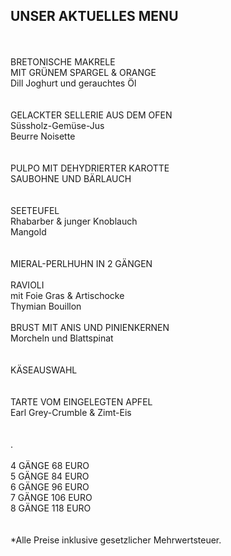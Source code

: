 ## UNSER AKTUELLES MENU
<br>
<br>
BRETONISCHE MAKRELE <br>
MIT GRÜNEM SPARGEL & ORANGE <br>
Dill Joghurt und gerauchtes Öl <br>
<br>
<br>
GELACKTER SELLERIE AUS DEM OFEN<br>
Süssholz-Gemüse-Jus<br>
Beurre Noisette<br>    
<br>
<br>
PULPO MIT DEHYDRIERTER KAROTTE<br>
SAUBOHNE UND BÄRLAUCH<br>
<br>
<br>
SEETEUFEL<br>
Rhabarber & junger Knoblauch<br>
Mangold<br>
<br>
<br>
MIERAL-PERLHUHN IN 2 GÄNGEN<br>
<br>
RAVIOLI<br>
mit Foie Gras & Artischocke<br>
Thymian Bouillon<br>
<br>
BRUST    
MIT ANIS UND PINIENKERNEN<br>
Morcheln und Blattspinat<br>
<br>
<br>
KÄSEAUSWAHL<br>
<br>
<br>
TARTE VOM EINGELEGTEN APFEL<br>
Earl Grey-Crumble & Zimt-Eis<br>
<br>
<br>
.    
<br>
<br>
4 GÄNGE 68 EURO <br>  
5 GÄNGE 84 EURO <br>  
6 GÄNGE 96 EURO <br>  
7 GÄNGE 106 EURO <br>  
8 GÄNGE 118 EURO <br>  
<br>
<br>
*Alle Preise inklusive gesetzlicher Mehrwertsteuer.


